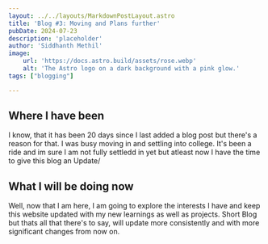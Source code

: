 ```yaml
---
layout: ../../layouts/MarkdownPostLayout.astro
title: 'Blog #3: Moving and Plans further'
pubDate: 2024-07-23
description: 'placeholder'
author: 'Siddhanth Methil'
image:
    url: 'https://docs.astro.build/assets/rose.webp'
    alt: 'The Astro logo on a dark background with a pink glow.'
tags: ["blogging"]

---
```

## Where I have been
I know, that it has been 20 days since I last added a blog post but there's a reason for that. I was busy moving in and settling into college. It's been a ride and im sure I am not fully settledd in yet but atleast now I have the time to give this blog an Update/

## What I will be doing now
Well, now that I am here, I am going to explore the interests I have and keep this website updated with my new learnings as well as projects.
Short Blog but thats all that there's to say, will update more consistently and with more significant changes from now on.